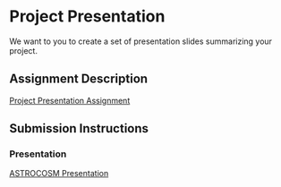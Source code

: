 # Project Presentation
We want to you to create a set of presentation slides summarizing your project.

## Assignment Description
[Project Presentation Assignment](https://education.launchcode.org/liftoff/modules/assignments/project-presentation)

## Submission Instructions

### Presentation
<a href="https://docs.google.com/presentation/d/171Gfq9yGDnyupF1Vp_LlHeZVxddvQ7psfYk7vlCW-4Q/edit#slide=id.p">ASTROCOSM Presentation</a>
